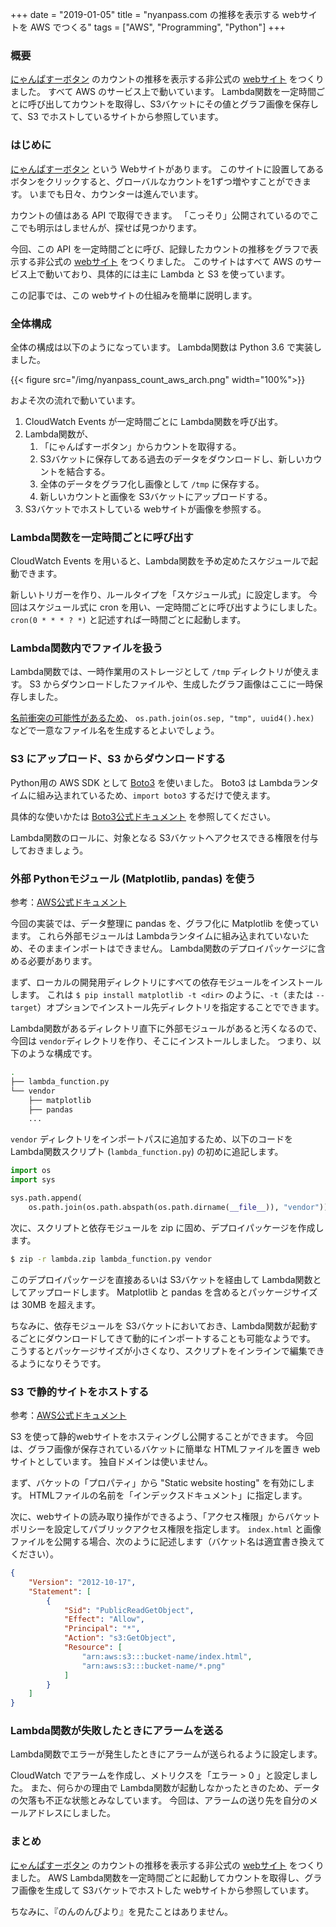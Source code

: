 +++
date = "2019-01-05"
title = "nyanpass.com の推移を表示する webサイトを AWS でつくる"
tags = ["AWS", "Programming", "Python"]
+++

### 概要

[にゃんぱすーボタン](http://nyanpass.com) のカウントの推移を表示する非公式の [webサイト](http://nyanpass-count.s3-website-ap-northeast-1.amazonaws.com) をつくりました。
すべて AWS のサービス上で動いています。
Lambda関数を一定時間ごとに呼び出してカウントを取得し、S3バケットにその値とグラフ画像を保存して、S3 でホストしているサイトから参照しています。

### はじめに

[にゃんぱすーボタン](http://nyanpass.com) という Webサイトがあります。
このサイトに設置してあるボタンをクリックすると、グローバルなカウントを1ずつ増やすことができます。
いまでも日々、カウンターは進んでいます。

カウントの値はある API で取得できます。
「こっそり」公開されているのでここでも明示はしませんが、探せば見つかります。

今回、この API を一定時間ごとに呼び、記録したカウントの推移をグラフで表示する非公式の [webサイト](http://nyanpass-count.s3-website-ap-northeast-1.amazonaws.com) をつくりました。
このサイトはすべて AWS のサービス上で動いており、具体的には主に Lambda と S3 を使っています。

この記事では、この webサイトの仕組みを簡単に説明します。

### 全体構成

全体の構成は以下のようになっています。
Lambda関数は Python 3.6 で実装しました。

{{< figure src="/img/nyanpass_count_aws_arch.png" width="100%">}}

およそ次の流れで動いています。

1. CloudWatch Events が一定時間ごとに Lambda関数を呼び出す。
1. Lambda関数が、
    1. 「にゃんぱすーボタン」からカウントを取得する。
    1. S3バケットに保存してある過去のデータをダウンロードし、新しいカウントを結合する。
    1. 全体のデータをグラフ化し画像として `/tmp` に保存する。
    1. 新しいカウントと画像を S3バケットにアップロードする。
1. S3バケットでホストしている webサイトが画像を参照する。

### Lambda関数を一定時間ごとに呼び出す

CloudWatch Events を用いると、Lambda関数を予め定めたスケジュールで起動できます。

新しいトリガーを作り、ルールタイプを「スケジュール式」に設定します。
今回はスケジュール式に cron を用い、一定時間ごとに呼び出すようにしました。
`cron(0 * * * ? *)` と記述すれば一時間ごとに起動します。

### Lambda関数内でファイルを扱う

Lambda関数では、一時作業用のストレージとして `/tmp` ディレクトリが使えます。
S3 からダウンロードしたファイルや、生成したグラフ画像はここに一時保存しました。

[名前衝突の可能性があるため](https://www.bokukoko.info/entry/2015/09/17/AWS_Lambda_を利用する上でしっておいたほうがよいこと)、
`os.path.join(os.sep, "tmp", uuid4().hex)` などで一意なファイル名を生成するとよいでしょう。

### S3 にアップロード、S3 からダウンロードする

Python用の AWS SDK として [Boto3](https://aws.amazon.com/jp/sdk-for-python) を使いました。
Boto3 は Lambdaランタイムに組み込まれているため、`import boto3` するだけで使えます。

具体的な使いかたは [Boto3公式ドキュメント](https://boto3.amazonaws.com/v1/documentation/api/latest/index.html) を参照してください。

Lambda関数のロールに、対象となる S3バケットへアクセスできる権限を付与しておきましょう。

### 外部 Pythonモジュール (Matplotlib, pandas) を使う

参考：[AWS公式ドキュメント](https://aws.amazon.com/jp/premiumsupport/knowledge-center/build-python-lambda-deployment-package)

今回の実装では、データ整理に pandas を、グラフ化に Matplotlib を使っています。
これら外部モジュールは Lambdaランタイムに組み込まれていないため、そのままインポートはできません。
Lambda関数のデプロイパッケージに含める必要があります。

まず、ローカルの開発用ディレクトリにすべての依存モジュールをインストールします。
これは `$ pip install matplotlib -t <dir>` のように、`-t`（または `--target`）オプションでインストール先ディレクトリを指定することでできます。

Lambda関数があるディレクトリ直下に外部モジュールがあると汚くなるので、今回は `vendor`ディレクトリを作り、そこにインストールしました。
つまり、以下のような構成です。

```bash
.
├── lambda_function.py
└── vendor
    ├── matplotlib
    ├── pandas
    ...
```

`vendor` ディレクトリをインポートパスに追加するため、以下のコードを Lambda関数スクリプト (`lambda_function.py`) の初めに追記します。

```python
import os
import sys

sys.path.append(
    os.path.join(os.path.abspath(os.path.dirname(__file__)), "vendor"))
```

次に、スクリプトと依存モジュールを zip に固め、デプロイパッケージを作成します。

```bash
$ zip -r lambda.zip lambda_function.py vendor
```

このデプロイパッケージを直接あるいは S3バケットを経由して Lambda関数としてアップロードします。
Matplotlib と pandas を含めるとパッケージサイズは 30MB を超えます。

ちなみに、依存モジュールを S3バケットにおいておき、Lambda関数が起動するごとにダウンロードしてきて動的にインポートすることも可能なようです。
こうするとパッケージサイズが小さくなり、スクリプトをインラインで編集できるようになりそうです。

### S3 で静的サイトをホストする

参考：[AWS公式ドキュメント](https://docs.aws.amazon.com/ja_jp/AmazonS3/latest/dev/WebsiteHosting.html)

S3 を使って静的webサイトをホスティングし公開することができます。
今回は、グラフ画像が保存されているバケットに簡単な HTMLファイルを置き webサイトとしています。
独自ドメインは使いません。

まず、バケットの「プロパティ」から "Static website hosting" を有効にします。
HTMLファイルの名前を「インデックスドキュメント」に指定します。

次に、webサイトの読み取り操作ができるよう、「アクセス権限」からバケットポリシーを設定してパブリックアクセス権限を指定します。
`index.html` と画像ファイルを公開する場合、次のように記述します（バケット名は適宜書き換えてください）。

```json
{
    "Version": "2012-10-17",
    "Statement": [
        {
            "Sid": "PublicReadGetObject",
            "Effect": "Allow",
            "Principal": "*",
            "Action": "s3:GetObject",
            "Resource": [
                "arn:aws:s3:::bucket-name/index.html",
                "arn:aws:s3:::bucket-name/*.png"
            ]
        }
    ]
}
```

### Lambda関数が失敗したときにアラームを送る

Lambda関数でエラーが発生したときにアラームが送られるように設定します。

CloudWatch でアラームを作成し、メトリクスを「エラー > 0 」と設定しました。
また、何らかの理由で Lambda関数が起動しなかったときのため、データの欠落も不正な状態とみなしています。
今回は、アラームの送り先を自分のメールアドレスにしました。

### まとめ

[にゃんぱすーボタン](http://nyanpass.com) のカウントの推移を表示する非公式の [webサイト](http://nyanpass-count.s3-website-ap-northeast-1.amazonaws.com) をつくりました。
AWS Lambda関数を一定時間ごとに起動してカウントを取得し、グラフ画像を生成して S3バケットでホストした webサイトから参照しています。

ちなみに、『のんのんびより』を見たことはありません。
